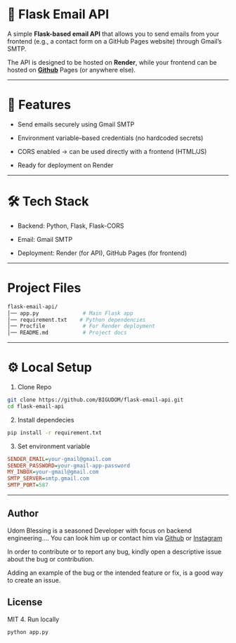 # 📧 Flask Email API

A simple **Flask-based email API** that allows you to send emails from your frontend (e.g., a contact form on a GitHub Pages website) through Gmail’s SMTP.

The API is designed to be hosted on **Render**, while your frontend can be hosted on **[Github](https://github.com/BIGUDOM)** Pages (or anywhere else).

---

# 🚀 Features

- Send emails securely using Gmail SMTP

- Environment variable–based credentials (no hardcoded secrets)

- CORS enabled → can be used directly with a frontend (HTML/JS)

- Ready for deployment on Render

---

# 🛠️ Tech Stack

- Backend: Python, Flask, Flask-CORS

- Email: Gmail SMTP

- Deployment: Render (for API), GitHub Pages (for frontend)

---

# Project Files
``` bash 
flask-email-api/
│── app.py              # Main Flask app
│── requirement.txt    # Python dependencies
│── Procfile            # For Render deployment
│── README.md           # Project docs

```
---
# ⚙️ Local Setup

1. Clone Repo 
``` bash 
git clone https://github.com/BIGUDOM/flask-email-api.git
cd flask-email-api
```

2. Install dependecies 
``` bash 
pip install -r requirement.txt
```

3. Set environment variable 
``` ini 
SENDER_EMAIL=your-gmail@gmail.com
SENDER_PASSWORD=your-gmail-app-password
MY_INBOX=your-gmail@gmail.com
SMTP_SERVER=smtp.gmail.com
SMTP_PORT=587
```
---


## Author

Udom Blessing is a seasoned Developer with focus on backend engineering.... You can look him up or contact him via [Github](https://github.com/BIGUDOM) or [Instagram](https://www.instagram.com/udomblessing481?igsh=dnUxNjE2dThrZGk3&utm_source=qr)


In order to contribute or to report any bug, kindly open a descriptive issue about the bug or contribution.

Adding an example of the bug or the intended feature or fix, is a good way to create an issue.

## License
MIT
4. Run locally
```bash 
python app.py
```



